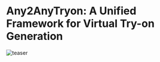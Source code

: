 # Any2AnyTryon: A Unified Framework for Virtual Try-on Generation

![teaser](asset/images/teaser.png)